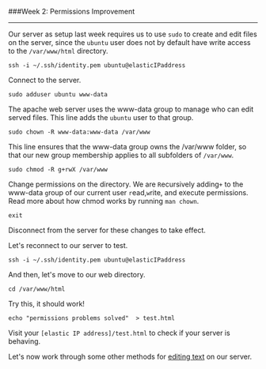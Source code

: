 ###Week 2: Permissions Improvement

-----

Our server as setup last week requires us to use `sudo` to create and edit files on the server, since the `ubuntu` user does not by default have write access to the `/var/www/html` directory. 


```
ssh -i ~/.ssh/identity.pem ubuntu@elasticIPaddress
```
Connect to the server.

```
sudo adduser ubuntu www-data
```
The apache web server uses the www-data group to manage who can edit served files. This line adds the `ubuntu` user to that group.

```
sudo chown -R www-data:www-data /var/www
```
This line ensures that the www-data group owns the /var/www folder, so that our new group membership applies to all subfolders of `/var/www`.

```
sudo chmod -R g+rwX /var/www
```
Change permissions on the directory. We are `R`ecursively adding`+` to the www-data `g`roup of our current user `r`ead,`w`rite, and e`X`ecute permissions. Read more about how chmod works by running  `man chown`. 

```
exit
```
Disconnect from the server for these changes to take effect.

Let's reconnect to our server to test.

```
ssh -i ~/.ssh/identity.pem ubuntu@elasticIPaddress
```

And then, let's move to our web directory.

```
cd /var/www/html
```

Try this, it should work!

```
echo "permissions problems solved"  > test.html
```

Visit your `[elastic IP address]/test.html` to check if your server is behaving.

Let's now work through some other methods for [editing text](nano.md) on our server.
